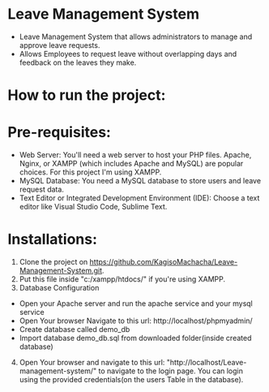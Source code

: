 # Leave Management System

* Leave Management System that allows administrators to manage and approve leave requests.
* Allows Employees to request leave without overlapping days and feedback on the leaves they make.

# How to run the project: 

# Pre-requisites:

* Web Server: You'll need a web server to host your PHP files. Apache, Nginx, or XAMPP (which includes Apache and MySQL) are popular choices. For this project I'm using XAMPP.
* MySQL Database: You need a MySQL database to store users and leave request data.
* Text Editor or Integrated Development Environment (IDE): Choose a text editor like Visual Studio Code, Sublime Text.

# Installations:

1. Clone the project on https://github.com/KagisoMachacha/Leave-Management-System.git.
2. Put this file inside "c:/xampp/htdocs/" if you're using XAMPP.
3. Database Configuration
* Open your Apache server and run the apache service and your mysql service
* Open Your browser Navigate to this url: http://localhost/phpmyadmin/
* Create database called demo_db
* Import database demo_db.sql from downloaded folder(inside created database)
4. Open Your browser and navigate to this url: "http://localhost/Leave-management-system/" to navigate to the login page. You can login using the provided credentials(on the users Table in the database).
